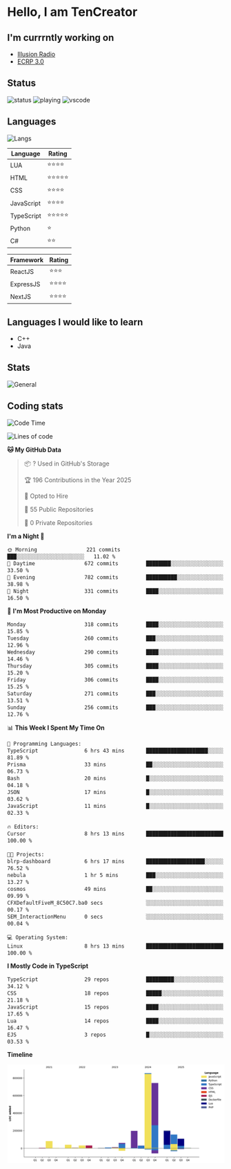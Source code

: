 # Hello, I am TenCreator

## I'm currrntly working on
- [Illusion Radio](https://illusionradio.co.uk/)
- [ECRP 3.0](http://github.com/Emerald-Coast-Roleplay/)

## Status
![status](https://api.statusbadges.me/badge/status/518334475038359555?simple=true&style=for-the-badge)
![playing](https://api.statusbadges.me/badge/playing/518334475038359555?style=for-the-badge)
![vscode](https://api.statusbadges.me/badge/vscode/518334475038359555?style=for-the-badge)

## Languages
![Langs](https://github-readme-stats.vercel.app/api/top-langs/?username=tencreator&layout=compact&theme=radical)


|Language|Rating|
|--------|------|
|LUA|⭐️⭐️⭐️⭐️|
|HTML|⭐️⭐️⭐️⭐️⭐️|
|CSS|⭐️⭐️⭐️⭐️|
|JavaScript|⭐️⭐️⭐️⭐️|
|TypeScript|⭐️⭐️⭐️⭐️⭐️|
|Python|⭐️|
|C#|⭐️⭐️ |

|Framework|Rating|
|--------|------|
|ReactJS|⭐️⭐️⭐|
|ExpressJS|⭐️⭐️⭐️⭐️|
|NextJS|⭐️⭐️⭐⭐️|

## Languages I would like to learn
- C++
- Java

## Stats
![General](https://github-readme-stats.vercel.app/api?username=tencreator&show_icons=true&theme=radical)

## Coding stats

<!--START_SECTION:waka-->
![Code Time](http://img.shields.io/badge/Code%20Time-456%20hrs%2029%20mins-blue)

![Lines of code](https://img.shields.io/badge/From%20Hello%20World%20I%27ve%20Written-2.0%20million%20lines%20of%20code-blue)

**🐱 My GitHub Data** 

> 📦 ? Used in GitHub's Storage 
 > 
> 🏆 196 Contributions in the Year 2025
 > 
> 💼 Opted to Hire
 > 
> 📜 55 Public Repositories 
 > 
> 🔑 0 Private Repositories 
 > 
**I'm a Night 🦉** 

```text
🌞 Morning                221 commits         ███░░░░░░░░░░░░░░░░░░░░░░   11.02 % 
🌆 Daytime                672 commits         ████████░░░░░░░░░░░░░░░░░   33.50 % 
🌃 Evening                782 commits         ██████████░░░░░░░░░░░░░░░   38.98 % 
🌙 Night                  331 commits         ████░░░░░░░░░░░░░░░░░░░░░   16.50 % 
```
📅 **I'm Most Productive on Monday** 

```text
Monday                   318 commits         ████░░░░░░░░░░░░░░░░░░░░░   15.85 % 
Tuesday                  260 commits         ███░░░░░░░░░░░░░░░░░░░░░░   12.96 % 
Wednesday                290 commits         ████░░░░░░░░░░░░░░░░░░░░░   14.46 % 
Thursday                 305 commits         ████░░░░░░░░░░░░░░░░░░░░░   15.20 % 
Friday                   306 commits         ████░░░░░░░░░░░░░░░░░░░░░   15.25 % 
Saturday                 271 commits         ███░░░░░░░░░░░░░░░░░░░░░░   13.51 % 
Sunday                   256 commits         ███░░░░░░░░░░░░░░░░░░░░░░   12.76 % 
```


📊 **This Week I Spent My Time On** 

```text
💬 Programming Languages: 
TypeScript               6 hrs 43 mins       ████████████████████░░░░░   81.89 % 
Prisma                   33 mins             ██░░░░░░░░░░░░░░░░░░░░░░░   06.73 % 
Bash                     20 mins             █░░░░░░░░░░░░░░░░░░░░░░░░   04.18 % 
JSON                     17 mins             █░░░░░░░░░░░░░░░░░░░░░░░░   03.62 % 
JavaScript               11 mins             █░░░░░░░░░░░░░░░░░░░░░░░░   02.33 % 

🔥 Editors: 
Cursor                   8 hrs 13 mins       █████████████████████████   100.00 % 

🐱‍💻 Projects: 
blrp-dashboard           6 hrs 17 mins       ███████████████████░░░░░░   76.52 % 
nebula                   1 hr 5 mins         ███░░░░░░░░░░░░░░░░░░░░░░   13.27 % 
cosmos                   49 mins             ██░░░░░░░░░░░░░░░░░░░░░░░   09.99 % 
CFXDefaultFiveM_8C50C7.ba0 secs              ░░░░░░░░░░░░░░░░░░░░░░░░░   00.17 % 
SEM_InteractionMenu      0 secs              ░░░░░░░░░░░░░░░░░░░░░░░░░   00.04 % 

💻 Operating System: 
Linux                    8 hrs 13 mins       █████████████████████████   100.00 % 
```

**I Mostly Code in TypeScript** 

```text
TypeScript               29 repos            █████████░░░░░░░░░░░░░░░░   34.12 % 
CSS                      18 repos            █████░░░░░░░░░░░░░░░░░░░░   21.18 % 
JavaScript               15 repos            ████░░░░░░░░░░░░░░░░░░░░░   17.65 % 
Lua                      14 repos            ████░░░░░░░░░░░░░░░░░░░░░   16.47 % 
EJS                      3 repos             █░░░░░░░░░░░░░░░░░░░░░░░░   03.53 % 
```



**Timeline**

![Lines of Code chart](https://raw.githubusercontent.com/tencreator/tencreator/main/assets/bar_graph.png)


<!--END_SECTION:waka-->

